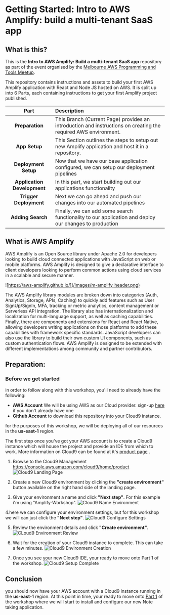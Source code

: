 # Getting Started: Intro to AWS Amplify: build a multi-tenant SaaS app #

## What is this?
This is the <b>Intro to AWS Amplify: Build a multi-tenant SaaS app</b> repository as part of the event organised by the [Melbourne AWS Programming and Tools Meetup](https://www.meetup.com/Melbourne-AWS-Programming-and-Tools-Meetup/events/261692367/).

This repository contains instructions and assets to build your first AWS Amplify application with React and Node JS hosted on AWS. It is split up into 6 Parts, each containing instructions to get your first Amplify project published.

| Part | Description |
|:---:|:---|
| <b>Preparation</b> | This Branch (Current Page) provides an introduction and instructions on creating the required AWS environment. |
| <b>App Setup</b> | This Section outlines the steps to setup out new Amplify application and host it in a repository. |
| <b>Deployment Setup</b> | Now that we have our base application configured, we can setup our deployment pipelines |
| <b>Application Development</b> | In this part, we start building out our applications functionality |
| <b>Trigger Deployment</b> | Next we can go ahead and push our changes into our automated pipelines |
| <b>Adding Search</b> | Finally, we can add some search functionality to our application and deploy our changes to production |

## What is AWS Amplify

AWS Amplify is an Open Source library under Apache 2.0 for developers looking to build cloud connected applications with JavaScript on web or mobile platforms. AWS Amplify is designed to give a declarative interface to client developers looking to perform common actions using cloud services in a scalable and secure manner. 

![https://aws-amplify.github.io/](/images/m-amplify_header.png)

The AWS Amplify library modules are broken down into categories (Auth, Analytics, Storage, APIs, Caching) to quickly add features such as User SignUp/SignIn, MFA, tracking or metric analytics, content management or Serverless API integration. The library also has internationalization and localization for multi-language support, as well as caching capabilities. Finally, there are components and extensions for React and React Native, allowing developers writing applications on those platforms to add these capabilities with framework specific standards. JavaScript developers can also use the library to build their own custom UI components, such as custom authentication flows. AWS Amplify is designed to be extended with different implementations among community and partner contributors. 


## Preparation:
### Before we get started
in order to follow along with this workshop, you'll need to already have the following:
- <b>AWS Account</b> We will be using AWS as our Cloud provider. sign-up [here](https://aws.amazon.com) if you don't already have one
- <b>Github Account</b> to download this repository into your Cloud9 instance.

for the purposes of this workshop, we will be deploying all of our resources in the <b>us-east-1</b> region.

The first step once you've got your AWS account is to create a Cloud9 instance which will house the project and provide an IDE from which to work. More information on Cloud9 can be found at it's [product page](https://aws.amazon.com/cloud9/) .

1. Browse to the Cloud9 Management https://console.aws.amazon.com/cloud9/home/product 
![Cloud9 Landing Page](/images/m-cloud9_landingPage.png)

2. Create a new Cloud9 environment by clicking the <b>"create environment"</b> button available on the right hand side of the landing page.
3. Give your environment a name and click <b>"Next step"</b>. For this example i'm using "Amplify-Workshop".
![Cloud9 Name Environment](/images/m-cloud9_step3.png)

4.here we can configure your environment settings, but for this workshop we will can just click the <b>"Next step"</b>.
![Cloud9 Configure Settings](/images/m-cloud9_step4.png)

5. Review the environment details and click <b>"Create environment"</b>.
![CLoud9 Environment Review](/images/m-cloud9_step5.png)

6. Wait for the creation of your Cloud9 instance to complete. This can take a few minutes.
![Cloud9 Environment Creation](/images/m-cloud9_step6.png)

7. Once you see your new Cloud9 IDE, your ready to move onto Part 1 of the workshop.
![Cloud9 Setup Complete](/images/m-cloud9_finished.png)

## Conclusion
you should now have your AWS account with a Cloud9 instance running in the <b>us-east-1</b> region. At this point in time, your ready to move onto [Part 1](/AppSetup.md) of the workshop where we will start to install and configure our new Note taking application.

